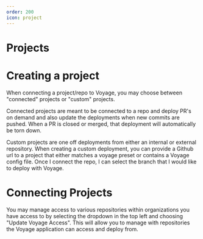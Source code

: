 ```yaml
---
order: 200
icon: project
---
```


# Projects

# Creating a project

When connecting a project/repo to Voyage, you may choose between "connected" projects
or "custom" projects.

Connected projects are meant to be connected to a repo and deploy PR's on demand and
also update the deployments when new commits are pushed. When a PR is closed or merged,
that deployment will automatically be torn down.

Custom projects are one off deployments from either an internal or external repository.
When creating a custom deployment, you can provide a Github url to a project that either matches
a voyage preset or contains a Voyage config file. Once I connect the repo, I can select the branch that
I would like to deploy with Voyage.

# Connecting Projects

You may manage access to various repositories within organizations you have access to by
selecting the dropdown in the top left and choosing "Update Voyage Access". This will allow
you to manage with repositories the Voyage application can access and deploy from.
